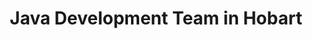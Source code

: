 ---
title: Java Development Team in Hobart
permalink: /landings/locations/hobart/developer/java
technology: Java
location: Hobart
---